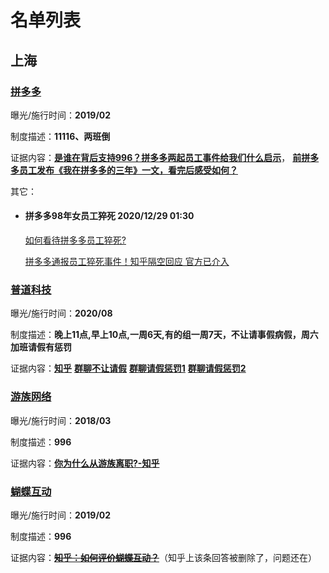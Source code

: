 # 名单列表

## 上海

### [拼多多](https://www.pinduoduo.com/)
  
曝光/施行时间：**2019/02**
    
制度描述：**11116、两班倒**

证据内容：**[是谁在背后支持996？拼多多两起员工事件给我们什么启示](https://new.qq.com/omn/20210112/20210112A0GA9200.html)**，
         **[前拼多多员工发布《我在拼多多的三年》一文，看完后感受如何？](https://www.zhihu.com/question/439063737)**

其它：
   * #### 拼多多98年女员工猝死 2020/12/29 01:30
   
     [如何看待拼多多员工猝死?](https://www.zhihu.com/question/437727126)
     
     [拼多多通报员工猝死事件！知乎隔空回应 官方已介入](https://baijiahao.baidu.com/s?id=1688005399235970675&wfr=spider&for=pc)
     
     
### [普道科技](https://www.paat.com/)
  
曝光/施行时间：**2020/08**
    
制度描述：**晚上11点,早上10点,一周6天,有的组一周7天，不让请事假病假，周六加班请假有惩罚**

证据内容：**[知乎](https://www.zhihu.com/question/303129920/answer/576465096)**
        **[群聊不让请假](https://i.loli.net/2020/08/14/XncgmSvibza7ITw.jpg)**
        **[群聊请假惩罚1](https://i.loli.net/2020/08/14/YoUMTQfc78rq6ZD.jpg)**
        **[群聊请假惩罚2](https://i.loli.net/2020/08/14/BlzhiJEYxpMLauU.jpg)**
        

### [游族网络](https://www.youzu.com/)
  
曝光/施行时间：**2018/03**
    
制度描述：**996**

证据内容：**[你为什么从游族离职?-知乎](https://www.zhihu.com/question/22411680?sort=created)**


### [蝴蝶互动](http://hoodinn.hgame.com/default/index)
  
曝光/施行时间：**2019/02**
    
制度描述：**996**

证据内容：**~~[知乎：如何评价蝴蝶互动？](https://www.zhihu.com/question/40858342/answer/616999472)~~**（知乎上该条回答被删除了，问题还在）

